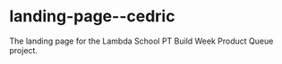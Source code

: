 # landing-page--cedric

The landing page for the Lambda School PT Build Week Product Queue project.

